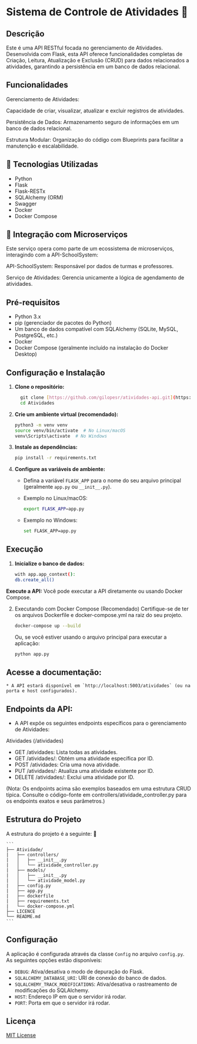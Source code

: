 # Sistema de Controle de Atividades :orange_book:

## Descrição

Este é uma API RESTful focada no gerenciamento de Atividades. Desenvolvida com Flask, esta API oferece funcionalidades completas de Criação, Leitura, Atualização e Exclusão (CRUD) para dados relacionados a atividades, garantindo a persistência em um banco de dados relacional.

## Funcionalidades

Gerenciamento de Atividades: 

Capacidade de criar, visualizar, atualizar e excluir registros de atividades.

Persistência de Dados: Armazenamento seguro de informações em um banco de dados relacional.

Estrutura Modular: Organização do código com Blueprints para facilitar a manutenção e escalabilidade.

 ## 🔧 Tecnologias Utilizadas

  * Python
  * Flask
  * Flask-RESTx
  * SQLAlchemy (ORM)
  * Swagger
  * Docker
  * Docker Compose

 ## 🧩 Integração com Microserviços
 
Este serviço opera como parte de um ecossistema de microserviços, interagindo com a API-SchoolSystem:

API-SchoolSystem: Responsável por dados de turmas e professores.

Serviço de Atividades: Gerencia unicamente a lógica de agendamento de atividades.


## Pré-requisitos

* Python 3.x
* pip (gerenciador de pacotes do Python)
* Um banco de dados compatível com SQLAlchemy (SQLite, MySQL, PostgreSQL, etc.)
* Docker
* Docker Compose (geralmente incluído na instalação do Docker Desktop)

## Configuração e Instalação

1.  **Clone o repositório:**

    ```bash
      git clone [https://github.com/gilopesr/atividades-api.git](https://github.com/gilopesr/atividades-api.git)
      cd Atividades
    ```

2.  **Crie um ambiente virtual (recomendado):**

    ```bash
    python3 -m venv venv
    source venv/bin/activate  # No Linux/macOS
    venv\Scripts\activate  # No Windows
    ```

3.  **Instale as dependências:**

    ```bash
    pip install -r requirements.txt
    ```

5.  **Configure as variáveis de ambiente:**

    * Defina a variável `FLASK_APP` para o nome do seu arquivo principal (geralmente `app.py` ou `__init__.py`).

    * Exemplo no Linux/macOS:

        ```bash
        export FLASK_APP=app.py
        ```

    * Exemplo no Windows:

        ```bash
        set FLASK_APP=app.py
        ```

## Execução

1.  **Inicialize o banco de dados:**

    ```bash
    with app.app_context():
    db.create_all()
    ```

  **Execute a API:**
Você pode executar a API diretamente ou usando Docker Compose.

2. Executando com Docker Compose (Recomendado)
Certifique-se de ter os arquivos Dockerfile e docker-compose.yml na raiz do seu projeto.

    ```bash
    docker-compose up --build
    ```

    Ou, se você estiver usando o arquivo principal para executar a aplicação:

    ```bash
    python app.py
    ```

 ## Acesse a documentação:

    * A API estará disponível em `http://localhost:5003/atividades` (ou na porta e host configurados).
  
 ## Endpoints da API:
   
   * A API expõe os seguintes endpoints específicos para o gerenciamento de Atividades:

   Atividades (/atividades)
* GET /atividades: Lista todas as atividades.
* GET /atividades/<id>: Obtém uma atividade específica por ID.
* POST /atividades: Cria uma nova atividade. 
* PUT /atividades/<id>: Atualiza uma atividade existente por ID. 
* DELETE /atividades/<id>: Exclui uma atividade por ID.

(Nota: Os endpoints acima são exemplos baseados em uma estrutura CRUD típica. Consulte o código-fonte em controllers/atividade_controller.py para os endpoints exatos e seus parâmetros.)
  


## Estrutura do Projeto

A estrutura do projeto é a seguinte:  📂

    ```
    ├── Atividade/
    |   ├── controllers/
    |   │   ├── __init__.py
    |   │   └── atividade_controller.py
    |   ├── models/
    |   │   ├── __init__.py
    |   │   └── atividade_model.py
    |   ├── config.py
    |   ├── app.py   
    |   ├── dockerfile
    |   ├── requirements.txt
    |   └── docker-compose.yml
    ├── LICENCE
    └── README.md
    ```
    
## Configuração

A aplicação é configurada através da classe `Config` no arquivo `config.py`. As seguintes opções estão disponíveis:

* `DEBUG`: Ativa/desativa o modo de depuração do Flask.
* `SQLALCHEMY_DATABASE_URI`: URI de conexão do banco de dados.
* `SQLALCHEMY_TRACK_MODIFICATIONS`: Ativa/desativa o rastreamento de modificações do SQLAlchemy.
* `HOST`: Endereço IP em que o servidor irá rodar.
* `PORT`: Porta em que o servidor irá rodar.

## Licença

[MIT License](https://opensource.org/licenses/MIT)
